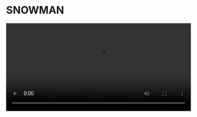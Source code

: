 # SNOWMAN

<video width="100%" height="240" controls>
    <source src="assets/images/snowman.mp4" type="video/mp4" />
</video>